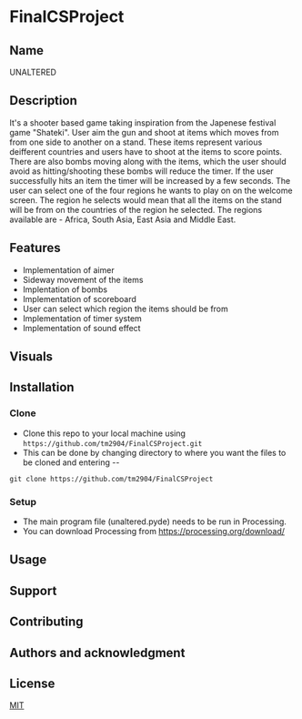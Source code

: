 # FinalCSProject

## Name  
UNALTERED

## Description 
It's a shooter based game taking inspiration from the Japenese festival game "Shateki". User aim the gun and shoot at items which moves from from one side to another on a stand. These items represent various deifferent countries and users have to shoot at the items to score points. There are also bombs moving along with the items, which the user should avoid as hitting/shooting these bombs will reduce the timer. If the user successfully hits an item the timer will be increased by a few seconds. The user can select one of the four regions he wants to play on on the welcome screen. The region he selects would mean that all the items on the stand will be from on the countries of the region he selected. The regions available are - Africa, South Asia, East Asia and Middle East.


## Features
* Implementation of aimer
* Sideway movement of the items
* Implentation of bombs
* Implementation of scoreboard
* User can select which region the items should be from 
* Implementation of timer system
* Implementation of sound effect

## Visuals

## Installation

### Clone
- Clone this repo to your local machine using `https://github.com/tm2904/FinalCSProject.git`
- This can be done by changing directory to where you want the files to be cloned and entering --
```shell
git clone https://github.com/tm2904/FinalCSProject
```
### Setup
- The main program file (unaltered.pyde) needs to be run in Processing.
- You can download Processing from https://processing.org/download/

## Usage

## Support

## Contributing

## Authors and acknowledgment

## License
[MIT](https://choosealicense.com/licenses/mit/)
